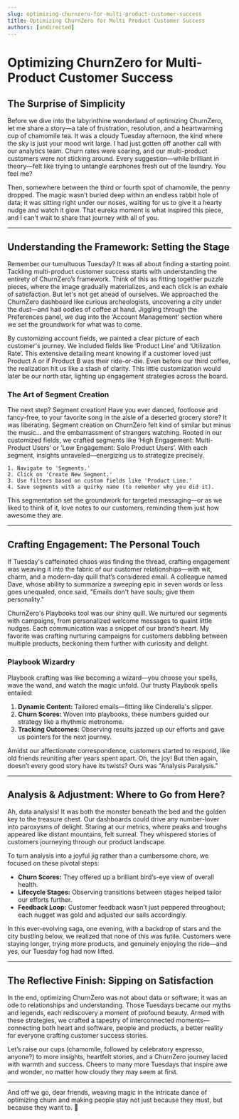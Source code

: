 ```yaml
---
slug: optimizing-churnzero-for-multi-product-customer-success
title: Optimizing ChurnZero for Multi Product Customer Success
authors: [undirected]
---
```



# Optimizing ChurnZero for Multi-Product Customer Success

## The Surprise of Simplicity

Before we dive into the labyrinthine wonderland of optimizing ChurnZero, let me share a story—a tale of frustration, resolution, and a heartwarming cup of chamomile tea. It was a cloudy Tuesday afternoon, the kind where the sky is just your mood writ large. I had just gotten off another call with our analytics team. Churn rates were soaring, and our multi-product customers were not sticking around. Every suggestion—while brilliant in theory—felt like trying to untangle earphones fresh out of the laundry. You feel me?

Then, somewhere between the third or fourth spot of chamomile, the penny dropped. The magic wasn’t buried deep within an endless rabbit hole of data; it was sitting right under our noses, waiting for us to give it a hearty nudge and watch it glow. That eureka moment is what inspired this piece, and I can't wait to share that journey with all of you.

---

## **Understanding the Framework: Setting the Stage**

Remember our tumultuous Tuesday? It was all about finding a starting point. Tackling multi-product customer success starts with understanding the entirety of ChurnZero’s framework. Think of this as fitting together puzzle pieces, where the image gradually materializes, and each click is an exhale of satisfaction. But let's not get ahead of ourselves. We approached the ChurnZero dashboard like curious archeologists, uncovering a city under the dust—and had oodles of coffee at hand. Jiggling through the Preferences panel, we dug into the ‘Account Management’ section where we set the groundwork for what was to come.

By customizing account fields, we painted a clear picture of each customer's journey. We included fields like ‘Product Line’ and ‘Utilization Rate’. This extensive detailing meant knowing if a customer loved just Product A or if Product B was their ride-or-die. Even before our third coffee, the realization hit us like a stash of clarity. This little customization would later be our north star, lighting up engagement strategies across the board.

### **The Art of Segment Creation**

The next step? Segment creation! Have you ever danced, footloose and fancy-free, to your favorite song in the aisle of a deserted grocery store? It was liberating. Segment creation on ChurnZero felt kind of similar but minus the music... and the embarrassment of strangers watching. Rooted in our customized fields, we crafted segments like ‘High Engagement: Multi-Product Users’ or ‘Low Engagement: Solo Product Users’. With each segment, insights unraveled—energizing us to strategize precisely.

```plaintext
1. Navigate to 'Segments.'
2. Click on 'Create New Segment.'
3. Use filters based on custom fields like 'Product Line.'
4. Save segments with a quirky name (to remember why you did it).
```

This segmentation set the groundwork for targeted messaging—or as we liked to think of it, love notes to our customers, reminding them just how awesome they are.

---

## **Crafting Engagement: The Personal Touch**

If Tuesday's caffeinated chaos was finding the thread, crafting engagement was weaving it into the fabric of our customer relationships—with wit, charm, and a modern-day quill that’s considered email. A colleague named Dave, whose ability to summarize a sweeping epic in seven words or less goes unequaled, once said, "Emails don't have souls; give them personality."

ChurnZero's Playbooks tool was our shiny quill. We nurtured our segments with campaigns, from personalized welcome messages to quaint little nudges. Each communication was a snippet of our brand’s heart. My favorite was crafting nurturing campaigns for customers dabbling between multiple products, beckoning them further with curiosity and delight.

### **Playbook Wizardry**

Playbook crafting was like becoming a wizard—you choose your spells, wave the wand, and watch the magic unfold. Our trusty Playbook spells entailed:

1. **Dynamic Content:** Tailored emails—fitting like Cinderella's slipper.
2. **Churn Scores:** Woven into playbooks, these numbers guided our strategy like a rhythmic metronome.
3. **Tracking Outcomes:** Observing results jazzed up our efforts and gave us pointers for the next journey.

Amidst our affectionate correspondence, customers started to respond, like old friends reuniting after years spent apart. Oh, the joy! But then again, doesn’t every good story have its twists? Ours was "Analysis Paralysis." 

---

## **Analysis & Adjustment: Where to Go from Here?**

Ah, data analysis! It was both the monster beneath the bed and the golden key to the treasure chest. Our dashboards could drive any number-lover into paroxysms of delight. Staring at our metrics, where peaks and troughs appeared like distant mountains, felt surreal. They whispered stories of customers journeying through our product landscape.

To turn analysis into a joyful jig rather than a cumbersome chore, we focused on these pivotal steps:

- **Churn Scores:** They offered up a brilliant bird’s-eye view of overall health.
- **Lifecycle Stages:** Observing transitions between stages helped tailor our efforts further.
- **Feedback Loop:** Customer feedback wasn’t just peppered throughout; each nugget was gold and adjusted our sails accordingly.

In this ever-evolving saga, one evening, with a backdrop of stars and the city bustling below, we realized that none of this was futile. Customers were staying longer, trying more products, and genuinely enjoying the ride—and yes, our Tuesday fog had now lifted.

---

## **The Reflective Finish: Sipping on Satisfaction**

In the end, optimizing ChurnZero was not about data or software; it was an ode to relationships and understanding. Those Tuesdays became our myths and legends, each rediscovery a moment of profound beauty. Armed with these strategies, we crafted a tapestry of interconnected moments—connecting both heart and software, people and products, a better reality for everyone crafting customer success stories.

Let’s raise our cups (chamomile, followed by celebratory espresso, anyone?) to more insights, heartfelt stories, and a ChurnZero journey laced with warmth and success. Cheers to many more Tuesdays that inspire awe and wonder, no matter how cloudy they may seem at first.

---

And off we go, dear friends, weaving magic in the intricate dance of optimizing churn and making people stay not just because they must, but because they want to. 🥂